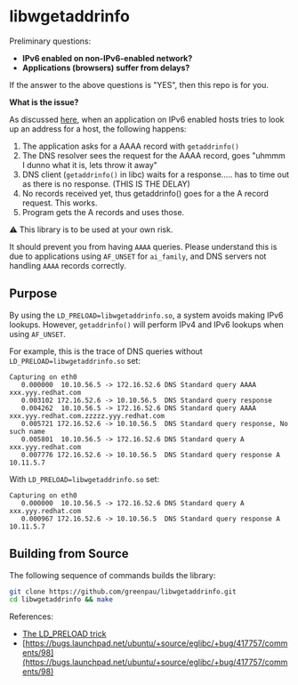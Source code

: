 # libwgetaddrinfo

Preliminary questions:

* **IPv6 enabled on non-IPv6-enabled network?**
* **Applications (browsers) suffer from delays?**

If the answer to the above questions is "YES", then this repo
is for you.

**What is the issue?**

As discussed [here](https://bugs.launchpad.net/ubuntu/+source/eglibc/+bug/417757?comments=all),
when an application on IPv6 enabled hosts tries to look up an address
for a host, the following happens:

1. The application asks for a AAAA record with `getaddrinfo()`
2. The DNS resolver sees the request for the AAAA record, goes "uhmmm I dunno what it is, lets throw it away"
3. DNS client (`getaddrinfo()` in libc) waits for a response..... has
  to time out as there is no response. (THIS IS THE DELAY)
4. No records received yet, thus getaddrinfo() goes for a the A record
  request. This works.
5. Program gets the A records and uses those.

:warning: This library is to be used at your own risk.

It should prevent you from having `AAAA` queries. Please understand
this is due to applications using `AF_UNSET` for `ai_family`, and DNS
servers not handling `AAAA` records correctly.

## Purpose

By using the `LD_PRELOAD=libwgetaddrinfo.so`, a system avoids making
IPv6 lookups. However, `getaddrinfo()` will perform IPv4 and IPv6
lookups when using `AF_UNSET`.

For example, this is the trace of DNS queries without `LD_PRELOAD=libwgetaddrinfo.so` set:

```
Capturing on eth0
   0.000000  10.10.56.5 -> 172.16.52.6 DNS Standard query AAAA xxx.yyy.redhat.com
   0.003102 172.16.52.6 -> 10.10.56.5  DNS Standard query response
   0.004262  10.10.56.5 -> 172.16.52.6 DNS Standard query AAAA xxx.yyy.redhat.com.zzzzz.yyy.redhat.com
   0.005721 172.16.52.6 -> 10.10.56.5  DNS Standard query response, No such name
   0.005801  10.10.56.5 -> 172.16.52.6 DNS Standard query A xxx.yyy.redhat.com
   0.007776 172.16.52.6 -> 10.10.56.5  DNS Standard query response A 10.11.5.7
```

With `LD_PRELOAD=libwgetaddrinfo.so` set:

```
Capturing on eth0
   0.000000  10.10.56.5 -> 172.16.52.6 DNS Standard query A xxx.yyy.redhat.com
   0.000967 172.16.52.6 -> 10.10.56.5  DNS Standard query response A 10.11.5.7
```

## Building from Source

The following sequence of commands builds the library:

```bash
git clone https://github.com/greenpau/libwgetaddrinfo.git
cd libwgetaddrinfo && make
```

References:

* [The LD_PRELOAD trick](http://www.goldsborough.me/c/low-level/kernel/2016/08/29/16-48-53-the_-ld_preload-_trick/)
* [https://bugs.launchpad.net/ubuntu/+source/eglibc/+bug/417757/comments/98](https://bugs.launchpad.net/ubuntu/+source/eglibc/+bug/417757/comments/98)
